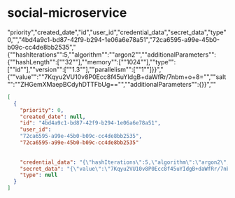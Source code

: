 # social-microservice
 
"priority","created_date","id","user_id","credential_data","secret_data","type"
0,"","4bd4a9c1-bd87-42f9-b294-1e06a6e78a51","72ca6595-a99e-45b0-b09c-cc4de8bb2535","{""hashIterations"":5,""algorithm"":""argon2"",""additionalParameters"":{""hashLength"":[""32""],""memory"":[""1024""],""type"":[""id""],""version"":[""1.3""],""parallelism"":[""1""]}}","{""value"":""7Kqyu2VU10v8P0Ecc8f45uYIdgB+daWfRr/7nbm+o+8="",""salt"":""ZHGemXMaepBCdyhDTTFbUg=="",""additionalParameters"":{}}",""


```json
[
  {
    "priority": 0,
    "created_date": null,
    "id": "4bd4a9c1-bd87-42f9-b294-1e06a6e78a51",
    "user_id": 
    "72ca6595-a99e-45b0-b09c-cc4de8bb2535",
    "72ca6595-a99e-45b0-b09c-cc4de8bb2535"
    
    
    "credential_data": "{\"hashIterations\":5,\"algorithm\":\"argon2\",\"additionalParameters\":{\"hashLength\":[\"32\"],\"memory\":[\"1024\"],\"type\":[\"id\"],\"version\":[\"1.3\"],\"parallelism\":[\"1\"]}}",
    "secret_data": "{\"value\":\"7Kqyu2VU10v8P0Ecc8f45uYIdgB+daWfRr/7nbm+o+8=\",\"salt\":\"ZHGemXMaepBCdyhDTTFbUg==\",\"additionalParameters\":{}}",
    "type": null
  }
]
```